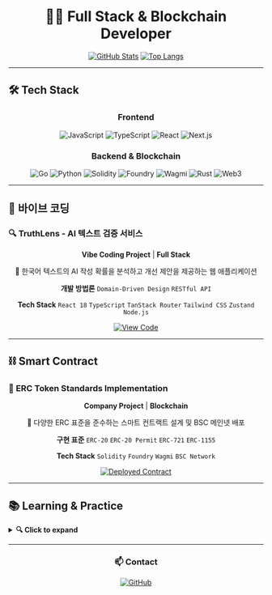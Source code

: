 <div align="center">

# 👨‍💻 Full Stack & Blockchain Developer

[![GitHub Stats](https://github-readme-stats.vercel.app/api?username=fdongfdong&show_icons=true&theme=tokyonight&hide_border=true)](https://github.com/fdongfdong)
[![Top Langs](https://github-readme-stats.vercel.app/api/top-langs/?username=fdongfdong&layout=compact&theme=tokyonight&hide_border=true)](https://github.com/fdongfdong)

</div>

---

## 🛠 Tech Stack

<div align="center">

### Frontend
![JavaScript](https://img.shields.io/badge/JavaScript-F7DF1E?style=for-the-badge&logo=javascript&logoColor=black)
![TypeScript](https://img.shields.io/badge/TypeScript-3178C6?style=for-the-badge&logo=typescript&logoColor=white)
![React](https://img.shields.io/badge/React-61DAFB?style=for-the-badge&logo=react&logoColor=black)
![Next.js](https://img.shields.io/badge/Next.js-000000?style=for-the-badge&logo=next.js&logoColor=white)

### Backend & Blockchain
![Go](https://img.shields.io/badge/Go-00ADD8?style=for-the-badge&logo=go&logoColor=white)
![Python](https://img.shields.io/badge/Python-3776AB?style=for-the-badge&logo=python&logoColor=white)
![Solidity](https://img.shields.io/badge/Solidity-363636?style=for-the-badge&logo=solidity&logoColor=white)
![Foundry](https://img.shields.io/badge/Foundry-000000?style=for-the-badge&logo=ethereum&logoColor=white)
![Wagmi](https://img.shields.io/badge/Wagmi-1C1B1B?style=for-the-badge&logo=ethereum&logoColor=white)
![Rust](https://img.shields.io/badge/Rust-000000?style=for-the-badge&logo=rust&logoColor=white)
![Web3](https://img.shields.io/badge/Web3.js-F16822?style=for-the-badge&logo=web3.js&logoColor=white)

</div>

---

## 🎯 바이브 코딩

### 🔍 TruthLens - AI 텍스트 검증 서비스

<div align="center">

**Vibe Coding Project** | **Full Stack**

🤖 한국어 텍스트의 AI 작성 확률을 분석하고 개선 제안을 제공하는 웹 애플리케이션

**개발 방법론**
`Domain-Driven Design` `RESTful API`

**Tech Stack**
`React 18` `TypeScript` `TanStack Router` `Tailwind CSS` `Zustand` `Node.js`

[![View Code](https://img.shields.io/badge/View_Code-181717?style=for-the-badge&logo=github&logoColor=white)](https://github.com/FDongFDong/truthlens)

</div>

---

## ⛓️ Smart Contract

### 📝 ERC Token Standards Implementation

<div align="center">

**Company Project** | **Blockchain**

💎 다양한 ERC 표준을 준수하는 스마트 컨트랙트 설계 및 BSC 메인넷 배포

**구현 표준**
`ERC-20` `ERC-20 Permit` `ERC-721` `ERC-1155`

**Tech Stack**
`Solidity` `Foundry` `Wagmi` `BSC Network`

[![Deployed Contract](https://img.shields.io/badge/BSCScan-FCC624?style=for-the-badge&logo=binance&logoColor=black)](https://bscscan.com/address/0x01B425FDE4653b630e911159FBDb0DB9E41E3dcf)

</div>

---

## 📚 Learning & Practice

<details>
<summary><b>🔍 Click to expand</b></summary>

### Language Practice
- [Go Language](https://github.com/FDongFDong/go_language_practice)
- [TypeScript](https://github.com/FDongFDong/typescript_practice)
- [React.js](https://github.com/FdongFdong/react_practice)
- [Solidity](https://github.com/FDongFDong/solidity_practice)

### Blockchain Study
- [Blockchain Fundamentals](https://github.com/FDongFDong/BlockChain_study)
- [Blockchain Daemon Server](https://github.com/FDongFDong/blockchain_daemon_server)
- [Web3 Practice](https://github.com/FDongFDong/web3-practice)

</details>

---

<div align="center">

### 📫 Contact

[![GitHub](https://img.shields.io/badge/GitHub-181717?style=for-the-badge&logo=github&logoColor=white)](https://github.com/FDongFDong)

</div>
